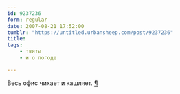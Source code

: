 ```yaml
---
id: 9237236
form: regular
date: 2007-08-21 17:52:00
tumblr: "https://untitled.urbansheep.com/post/9237236"
title:
tags:
    - твиты
    - и о погоде

---
```


<p>Весь офис чихает и кашляет. <a href="http://twitter.com/urbansheep/statuses/218056252">¶</a></p>

